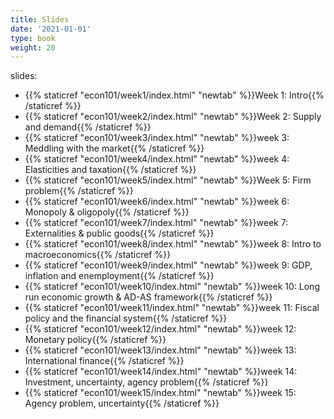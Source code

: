```yaml
---
title: Slides
date: '2021-01-01'
type: book
weight: 20
---
```


slides:

- {{% staticref "econ101/week1/index.html" "newtab" %}}Week 1: Intro{{% /staticref %}}
- {{% staticref "econ101/week2/index.html" "newtab" %}}Week 2: Supply and demand{{% /staticref %}}
- {{% staticref "econ101/week3/index.html" "newtab" %}}week 3: Meddling with the market{{% /staticref %}}
- {{% staticref "econ101/week4/index.html" "newtab" %}}week 4: Elasticities and taxation{{% /staticref %}}
- {{% staticref "econ101/week5/index.html" "newtab" %}}Week 5: Firm problem{{% /staticref %}}
- {{% staticref "econ101/week6/index.html" "newtab" %}}week 6: Monopoly & oligopoly{{% /staticref %}}
- {{% staticref "econ101/week7/index.html" "newtab" %}}week 7: Externalities & public goods{{% /staticref %}}
- {{% staticref "econ101/week8/index.html" "newtab" %}}week 8: Intro to macroeconomics{{% /staticref %}}
- {{% staticref "econ101/week9/index.html" "newtab" %}}week 9: GDP, inflation and enemployment{{% /staticref %}}
- {{% staticref "econ101/week10/index.html" "newtab" %}}week 10: Long run economic growth & AD-AS framework{{% /staticref %}}
- {{% staticref "econ101/week11/index.html" "newtab" %}}week 11: Fiscal policy and the financial system{{% /staticref %}}
- {{% staticref "econ101/week12/index.html" "newtab" %}}week 12: Monetary policy{{% /staticref %}}
- {{% staticref "econ101/week13/index.html" "newtab" %}}week 13: International finance{{% /staticref %}}
- {{% staticref "econ101/week14/index.html" "newtab" %}}week 14: Investment, uncertainty, agency problem{{% /staticref %}}
- {{% staticref "econ101/week15/index.html" "newtab" %}}week 15: Agency problem, uncertainty{{% /staticref %}}